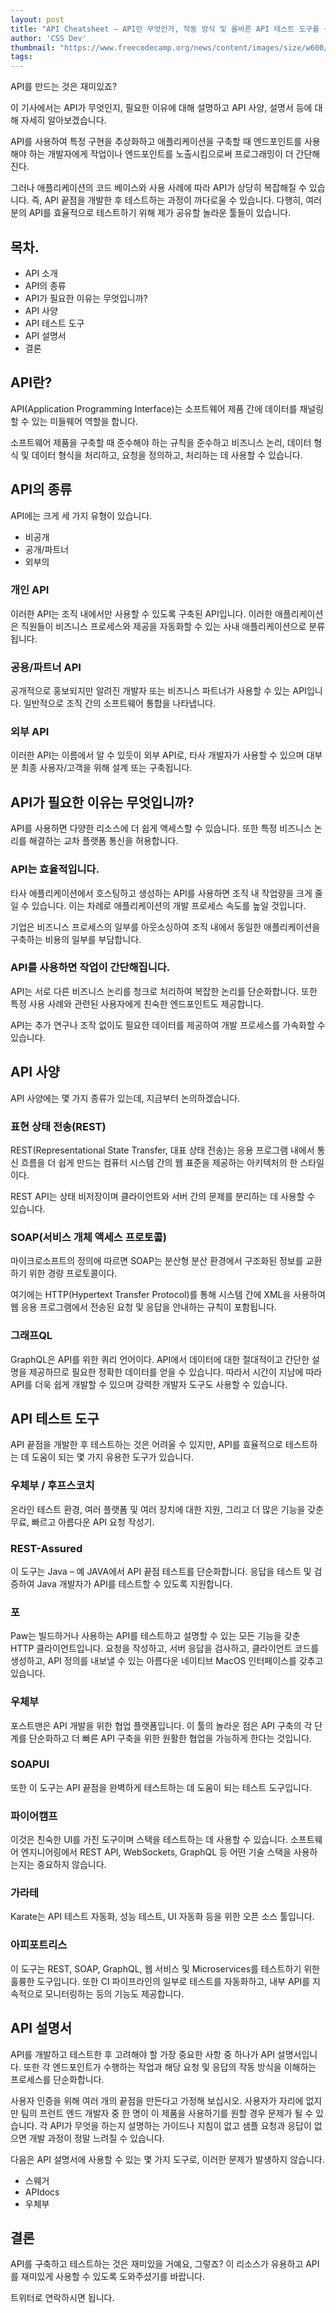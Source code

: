 ```yaml
---
layout: post
title: "API Cheatsheet – API란 무엇인가, 작동 방식 및 올바른 API 테스트 도구를 선택하는 방법"
author: 'CSS Dev'
thumbnail: "https://www.freecodecamp.org/news/content/images/size/w600/2021/02/api.PNG"
tags: 
---
```



API를 만드는 것은 재미있죠?

이 기사에서는 API가 무엇인지, 필요한 이유에 대해 설명하고 API 사양, 설명서 등에 대해 자세히 알아보겠습니다.

API를 사용하여 특정 구현을 추상화하고 애플리케이션을 구축할 때 엔드포인트를 사용해야 하는 개발자에게 작업이나 엔드포인트를 노출시킴으로써 프로그래밍이 더 간단해진다.

그러나 애플리케이션의 코드 베이스와 사용 사례에 따라 API가 상당히 복잡해질 수 있습니다. 즉, API 끝점을 개발한 후 테스트하는 과정이 까다로울 수 있습니다. 다행히, 여러분의 API를 효율적으로 테스트하기 위해 제가 공유할 놀라운 툴들이 있습니다.

## 목차.

- API 소개
- API의 종류
- API가 필요한 이유는 무엇입니까?
- API 사양
- API 테스트 도구
- API 설명서
- 결론

## API란?

API(Application Programming Interface)는 소프트웨어 제품 간에 데이터를 채널링할 수 있는 미들웨어 역할을 합니다.

소프트웨어 제품을 구축할 때 준수해야 하는 규칙을 준수하고 비즈니스 논리, 데이터 형식 및 데이터 형식을 처리하고, 요청을 정의하고, 처리하는 데 사용할 수 있습니다.

## API의 종류

API에는 크게 세 가지 유형이 있습니다.

- 비공개
- 공개/파트너
- 외부의

### 개인 API

이러한 API는 조직 내에서만 사용할 수 있도록 구축된 API입니다. 이러한 애플리케이션은 직원들이 비즈니스 프로세스와 제공을 자동화할 수 있는 사내 애플리케이션으로 분류됩니다.

### 공용/파트너 API

공개적으로 홍보되지만 알려진 개발자 또는 비즈니스 파트너가 사용할 수 있는 API입니다. 일반적으로 조직 간의 소프트웨어 통합을 나타냅니다.

### 외부 API

이러한 API는 이름에서 알 수 있듯이 외부 API로, 타사 개발자가 사용할 수 있으며 대부분 최종 사용자/고객을 위해 설계 또는 구축됩니다.

## API가 필요한 이유는 무엇입니까?

API를 사용하면 다양한 리소스에 더 쉽게 액세스할 수 있습니다. 또한 특정 비즈니스 논리를 해결하는 교차 플랫폼 통신을 허용합니다.

### API는 효율적입니다.

타사 애플리케이션에서 호스팅하고 생성하는 API를 사용하면 조직 내 작업량을 크게 줄일 수 있습니다. 이는 차례로 애플리케이션의 개발 프로세스 속도를 높일 것입니다.

기업은 비즈니스 프로세스의 일부를 아웃소싱하여 조직 내에서 동일한 애플리케이션을 구축하는 비용의 일부를 부담합니다.

### API를 사용하면 작업이 간단해집니다.

API는 서로 다른 비즈니스 논리를 청크로 처리하여 복잡한 논리를 단순화합니다. 또한 특정 사용 사례와 관련된 사용자에게 친숙한 엔드포인트도 제공합니다.

API는 추가 연구나 조작 없이도 필요한 데이터를 제공하여 개발 프로세스를 가속화할 수 있습니다.

## API 사양

API 사양에는 몇 가지 종류가 있는데, 지금부터 논의하겠습니다.

### 표현 상태 전송(REST)

REST(Representational State Transfer, 대표 상태 전송)는 응용 프로그램 내에서 통신 흐름을 더 쉽게 만드는 컴퓨터 시스템 간의 웹 표준을 제공하는 아키텍처의 한 스타일이다.

REST API는 상태 비저장이며 클라이언트와 서버 간의 문제를 분리하는 데 사용할 수 있습니다.

### SOAP(서비스 개체 액세스 프로토콜)

마이크로소프트의 정의에 따르면 SOAP는 분산형 분산 환경에서 구조화된 정보를 교환하기 위한 경량 프로토콜이다.

여기에는 HTTP(Hypertext Transfer Protocol)를 통해 시스템 간에 XML을 사용하여 웹 응용 프로그램에서 전송된 요청 및 응답을 안내하는 규칙이 포함됩니다.

### 그래프QL

GraphQL은 API를 위한 쿼리 언어이다. API에서 데이터에 대한 절대적이고 간단한 설명을 제공하므로 필요한 정확한 데이터를 얻을 수 있습니다. 따라서 시간이 지남에 따라 API를 더욱 쉽게 개발할 수 있으며 강력한 개발자 도구도 사용할 수 있습니다.

## API 테스트 도구

API 끝점을 개발한 후 테스트하는 것은 어려울 수 있지만, API를 효율적으로 테스트하는 데 도움이 되는 몇 가지 유용한 도구가 있습니다.

### 우체부 / 후프스코치

온라인 테스트 환경, 여러 플랫폼 및 여러 장치에 대한 지원, 그리고 더 많은 기능을 갖춘 무료, 빠르고 아름다운 API 요청 작성기.

### REST-Assured

이 도구는 Java – 예 JAVA에서 API 끝점 테스트를 단순화합니다. 응답을 테스트 및 검증하여 Java 개발자가 API를 테스트할 수 있도록 지원합니다.

### 포

Paw는 빌드하거나 사용하는 API를 테스트하고 설명할 수 있는 모든 기능을 갖춘 HTTP 클라이언트입니다. 요청을 작성하고, 서버 응답을 검사하고, 클라이언트 코드를 생성하고, API 정의를 내보낼 수 있는 아름다운 네이티브 MacOS 인터페이스를 갖추고 있습니다.

### 우체부

포스트맨은 API 개발을 위한 협업 플랫폼입니다. 이 툴의 놀라운 점은 API 구축의 각 단계를 단순화하고 더 빠른 API 구축을 위한 원활한 협업을 가능하게 한다는 것입니다.

### SOAPUI

또한 이 도구는 API 끝점을 완벽하게 테스트하는 데 도움이 되는 테스트 도구입니다.

### 파이어캠프

이것은 친숙한 UI를 가진 도구이며 스택을 테스트하는 데 사용할 수 있습니다. 소프트웨어 엔지니어링에서 REST API, WebSockets, GraphQL 등 어떤 기술 스택을 사용하는지는 중요하지 않습니다.

### 가라테

Karate는 API 테스트 자동화, 성능 테스트, UI 자동화 등을 위한 오픈 소스 툴입니다.

### 아피포트리스

이 도구는 REST, SOAP, GraphQL, 웹 서비스 및 Microservices를 테스트하기 위한 훌륭한 도구입니다. 또한 CI 파이프라인의 일부로 테스트를 자동화하고, 내부 API를 지속적으로 모니터링하는 등의 기능도 제공합니다.

## API 설명서

API를 개발하고 테스트한 후 고려해야 할 가장 중요한 사항 중 하나가 API 설명서입니다. 또한 각 엔드포인트가 수행하는 작업과 해당 요청 및 응답의 작동 방식을 이해하는 프로세스를 단순화합니다.

사용자 인증을 위해 여러 개의 끝점을 만든다고 가정해 보십시오. 사용자가 자리에 없지만 팀의 프런트 엔드 개발자 중 한 명이 이 제품을 사용하기를 원할 경우 문제가 될 수 있습니다. 각 API가 무엇을 하는지 설명하는 가이드나 지침이 없고 샘플 요청과 응답이 없으면 개발 과정이 정말 느려질 수 있습니다.

다음은 API 설명서에 사용할 수 있는 몇 가지 도구로, 이러한 문제가 발생하지 않습니다.

- 스웨거
- APIdocs
- 우체부

## 결론

API를 구축하고 테스트하는 것은 재미있을 거예요, 그렇죠? 이 리소스가 유용하고 API를 재미있게 사용할 수 있도록 도와주셨기를 바랍니다.

트위터로 연락하시면 됩니다.